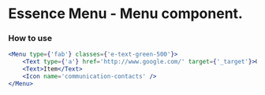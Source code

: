 # Essence Menu - Menu component.

### How to use
```jsx
<Menu type={'fab'} classes={'e-text-green-500'}>
	<Text type={'a'} href='http://www.google.com/' target={'_target'}>Google</Text>
	<Text>Item</Text>
	<Icon name='communication-contacts' />
</Menu>
```